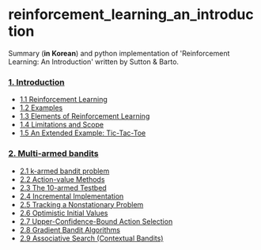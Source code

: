 # reinforcement_learning_an_introduction
Summary (**in Korean**) and python implementation of 'Reinforcement Learning: An Introduction' written by Sutton &amp; Barto. 

### [1. Introduction](https://nbviewer.jupyter.org/github/Curt-Park/reinforcement_learning_an_introduction/blob/master/ch01_introduction/introduction.ipynb?flush_cache=true)

* [1.1 Reinforcement Learning](https://nbviewer.jupyter.org/github/Curt-Park/reinforcement_learning_an_introduction/blob/master/ch01_introduction/introduction.ipynb#1.1-Reinforcement-Learning?flush_cache=true)
* [1.2 Examples](https://nbviewer.jupyter.org/github/Curt-Park/reinforcement_learning_an_introduction/blob/master/ch01_introduction/introduction.ipynb#1.2-Examples?flush_cache=true)
* [1.3 Elements of Reinforcement Learning](https://nbviewer.jupyter.org/github/Curt-Park/reinforcement_learning_an_introduction/blob/master/ch01_introduction/introduction.ipynb#1.3-Elements-of-Reinforcement-Learning?flush_cache=true)
* [1.4 Limitations and Scope](https://nbviewer.jupyter.org/github/Curt-Park/reinforcement_learning_an_introduction/blob/master/ch01_introduction/introduction.ipynb#1.4-Limitations-and-Scope?flush_cache=true)
* [1.5 An Extended Example: Tic-Tac-Toe](https://nbviewer.jupyter.org/github/Curt-Park/reinforcement_learning_an_introduction/blob/master/ch01_introduction/introduction.ipynb#1.5-An-Extended-Example:-Tic-Tac-Toe?flush_cache=true)

### [2. Multi-armed bandits](https://nbviewer.jupyter.org/github/Curt-Park/reinforcement_learning_an_introduction/blob/master/ch02_multi-armed_bandits/multi-armed_bandits.ipynb?flush_cache=true)

* [2.1 k-armed bandit problem](https://nbviewer.jupyter.org/github/Curt-Park/reinforcement_learning_an_introduction/blob/master/ch02_multi-armed_bandits/multi-armed_bandits.ipynb?flush_cache=true#2.1-k-armed-bandit-problem)
* [2.2 Action-value Methods](https://nbviewer.jupyter.org/github/Curt-Park/reinforcement_learning_an_introduction/blob/master/ch02_multi-armed_bandits/multi-armed_bandits.ipynb?flush_cache=true#2.2-Action-value-Methods)
* [2.3 The 10-armed Testbed](https://nbviewer.jupyter.org/github/Curt-Park/reinforcement_learning_an_introduction/blob/master/ch02_multi-armed_bandits/multi-armed_bandits.ipynb?flush_cache=true#2.3-The-10-armed-Testbed)
* [2.4 Incremental Implementation](https://nbviewer.jupyter.org/github/Curt-Park/reinforcement_learning_an_introduction/blob/master/ch02_multi-armed_bandits/multi-armed_bandits.ipynb?flush_cache=true#2.4-Incremental-Implementation)
* [2.5 Tracking a Nonstationary Problem](https://nbviewer.jupyter.org/github/Curt-Park/reinforcement_learning_an_introduction/blob/master/ch02_multi-armed_bandits/multi-armed_bandits.ipynb?flush_cache=true#2.5-Tracking-a-Nonstationary-Problem)
* [2.6 Optimistic Initial Values](https://nbviewer.jupyter.org/github/Curt-Park/reinforcement_learning_an_introduction/blob/master/ch02_multi-armed_bandits/multi-armed_bandits.ipynb?flush_cache=true#2.6-Optimistic-Initial-Values)
* [2.7 Upper-Confidence-Bound Action Selection](https://nbviewer.jupyter.org/github/Curt-Park/reinforcement_learning_an_introduction/blob/master/ch02_multi-armed_bandits/multi-armed_bandits.ipynb?flush_cache=true#2.7-Upper-Confidence-Bound-Action-Selection)
* [2.8 Gradient Bandit Algorithms](https://nbviewer.jupyter.org/github/Curt-Park/reinforcement_learning_an_introduction/blob/master/ch02_multi-armed_bandits/multi-armed_bandits.ipynb?flush_cache=true#2.8-Gradient-Bandit-Algorithms)
* [2.9 Associative Search (Contextual Bandits)](https://nbviewer.jupyter.org/github/Curt-Park/reinforcement_learning_an_introduction/blob/master/ch02_multi-armed_bandits/multi-armed_bandits.ipynb?flush_cache=true#2.9-Associative-Search-(Contextual-Bandits))

